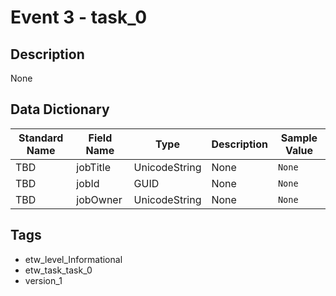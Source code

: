# Event 3 - task_0

## Description
None

## Data Dictionary
|Standard Name|Field Name|Type|Description|Sample Value|
|---|---|---|---|---|
|TBD|jobTitle|UnicodeString|None|`None`|
|TBD|jobId|GUID|None|`None`|
|TBD|jobOwner|UnicodeString|None|`None`|

## Tags
* etw_level_Informational
* etw_task_task_0
* version_1